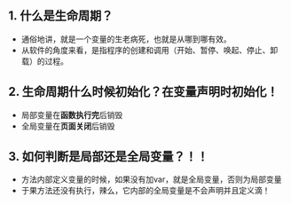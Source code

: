 ## 1. 什么是生命周期？
- 通俗地讲，就是一个变量的生老病死，也就是从哪到哪有效。
- 从软件的角度来看，是指程序的创建和调用（开始、暂停、唤起、停止、卸载）的过程。
## 2. 生命周期什么时候初始化？在变量声明时初始化！
- 局部变量在**函数执行完**后销毁
- 全局变量在**页面关闭**后销毁
## 3. 如何判断是局部还是全局变量？！！
- 方法内部定义变量的时候，如果没有加var，就是全局变量，否则为局部变量
- 于果方法还没有执行，辣么，它内部的全局变量是不会声明并且定义滴！
